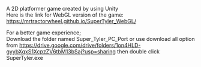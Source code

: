 A 2D platformer game created by using Unity                                                                                                                                                    
Here is the link for WebGL version of the game: https://mrtractorwheel.github.io/SuperTyler_WebGL/       



For a better game experience;                                                                                                                                                                                                              
  Download the folder named Super_Tyler_PC_Port or use download all option from https://drive.google.com/drive/folders/1on4HLD-gyybXqxS1XcpzZV6tbM13bSaj?usp=sharing
    then double click SuperTyler.exe
